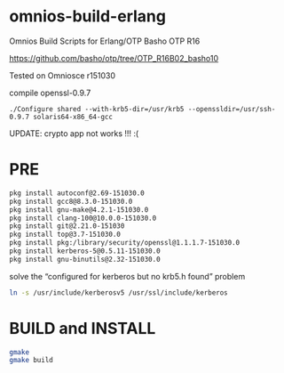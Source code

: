 # omnios-build-erlang
Omnios Build Scripts for Erlang/OTP Basho OTP R16

https://github.com/basho/otp/tree/OTP_R16B02_basho10

Tested on Omniosce r151030

compile openssl-0.9.7
```
./Configure shared --with-krb5-dir=/usr/krb5 --openssldir=/usr/ssh-0.9.7 solaris64-x86_64-gcc
```
UPDATE: crypto app not works !!! :(

# PRE
```bash
pkg install autoconf@2.69-151030.0
pkg install gcc8@8.3.0-151030.0
pkg install gnu-make@4.2.1-151030.0
pkg install clang-100@10.0.0-151030.0
pkg install git@2.21.0-151030
pkg install top@3.7-151030.0
pkg install pkg:/library/security/openssl@1.1.1.7-151030.0
pkg install kerberos-5@0.5.11-151030.0
pkg install gnu-binutils@2.32-151030.0
```

solve the “configured for kerberos but no krb5.h found” problem
```bash
ln -s /usr/include/kerberosv5 /usr/ssl/include/kerberos
```

# BUILD and INSTALL
```bash
gmake
gmake build
```
